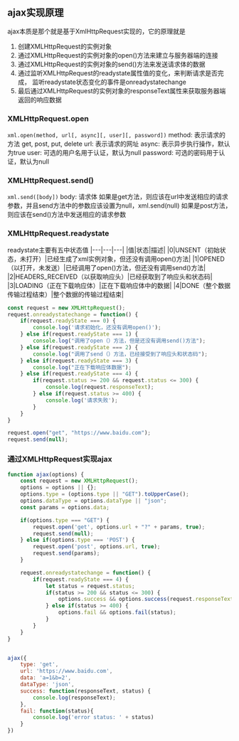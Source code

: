 ## ajax实现原理
ajax本质是那个就是基于XmlHttpRequest实现的，它的原理就是
1. 创建XMLHttpRequest的实例对象
2. 通过XMLHttpRequest的实例对象的open()方法来建立与服务器端的连接
3. 通过XMLHttpRequest的实例对象的send()方法来发送请求体的数据
4. 通过监听XMLHttpRequest的readystate属性值的变化，来判断请求是否完成， 监听readystate状态变化的事件是onreadystatechange
5. 最后通过XMLHttpRequest的实例对象的responseText属性来获取服务器端返回的响应数据

### XMLHttpRequest.open
`xml.open(method, url[, async][, user][, password])`
method: 表示请求的方法 get, post, put, delete
url: 表示请求的网址
async: 表示异步执行操作，默认为true
user: 可选的用户名用于认证，默认为null
password: 可选的密码用于认证，默认为null

### XMLHttpRequest.send()
`xml.send([body])`
body: 请求体
如果是get方法，则应该在url中发送相应的请求参数，并且send方法中的参数应该设置为null，xml.send(null)
如果是post方法，则应该在send()方法中发送相应的请求参数

### XMLHttpRequest.readystate
readystate主要有五中状态值
|---|---|---|
|值|状态|描述|
|0|UNSENT（初始状态，未打开）|已经生成了xml实例对象，但还没有调用open()方法|
|1|OPENED（以打开，未发送）|已经调用了open()方法，但还没有调用send()方法|
|2|HEADERS_RECEIVED（以获取响应头）|已经获取到了响应头和状态码|
|3|LOADING（正在下载响应体）|正在下载响应体中的数据|
|4|DONE（整个数据传输过程结束）|整个数据的传输过程结束|

```js
const request = new XMLHttpRequest();
request.onreadystatechange = function() {
    if(request.readyState === 0) {
        console.log('请求初始化，还没有调用open()');
    } else if(request.readyState === 1) {
        console.log("调用了open（）方法，但是还没有调用send()方法");
    } else if(request.readyState === 2) {
        console.log("调用了send（）方法，已经接受到了响应头和状态码");
    } else if(request.readyState === 3) {
        console.log("正在下载响应体数据");
    } else if(request.readyState === 4) {
        if(request.status >= 200 && request.status <= 300) {
            console.log(request.responseText);
        } else if(request.status >= 400) {
            console.log('请求失败');
        }
    }
}

request.open("get", "https://www.baidu.com");
request.send(null);
```


### 通过XMLHttpRequest实现ajax

```js
function ajax(options) {
    const request = new XMLHttpRequest();
    options = options || {};
    options.type = (options.type || "GET").toUpperCase();
    options.dataType = options.dataType || "json";
    const params = options.data;

    if(options.type === "GET") {
        request.open('get', options.url + "?" + params, true);
        request.send(null);
    } else if(options.type === 'POST') {
        request.open('post', options.url, true);
        request.send(params);
    }

    request.onreadystatechange = function() {
        if(request.readyState === 4) {
            let status = request.status;
            if(status >= 200 && status <= 300) {
                options.success && options.success(request.responseText, status);
            } else if(status >= 400) {
                options.fail && options.fail(status);
            }
        }
    }
}


ajax({
    type: 'get',
    url: 'https://www.baidu.com',
    data: 'a=1&b=2',
    dataType: 'json',
    success: function(responseText, status) {
        console.log(responseText);
    },
    fail: function(status){
        console.log('error status: ' + status)
    }
})
```


```